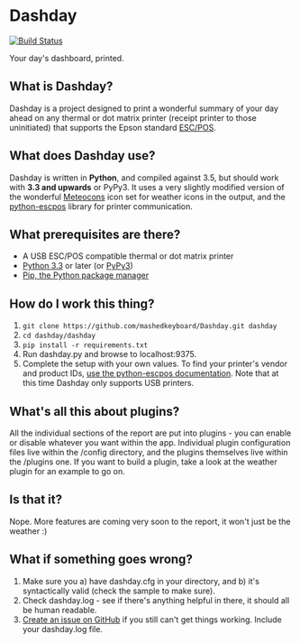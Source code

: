 # Dashday
[![Build Status](https://travis-ci.org/mashedkeyboard/Dashday.svg?branch=master)](https://travis-ci.org/mashedkeyboard/Dashday)

Your day's dashboard, printed.

## What is Dashday?
Dashday is a project designed to print a wonderful summary of your day ahead on any thermal or dot matrix printer (receipt printer to those uninitiated) that supports the Epson standard [ESC/POS](https://reference.epson-biz.com/modules/ref_escpos/index.php?content_id=2).

## What does Dashday use?
Dashday is written in **Python**, and compiled against 3.5, but should work with **3.3 and upwards** or PyPy3. It uses a very slightly modified version of the wonderful [Meteocons](http://www.alessioatzeni.com/meteocons/) icon set for weather icons in the output, and the [python-escpos](https://github.com/python-escpos/python-escpos) library for printer communication.

## What prerequisites are there?
* A USB ESC/POS compatible thermal or dot matrix printer
* [Python 3.3](https://www.python.org/downloads/) or later (or [PyPy3](http://pypy.org/))
* [Pip, the Python package manager](https://pip.pypa.io/en/stable/installing/)

## How do I work this thing?
1. `git clone https://github.com/mashedkeyboard/Dashday.git dashday`
2. `cd dashday/dashday`
3. `pip install -r requirements.txt`
4. Run dashday.py and browse to localhost:9375.
5. Complete the setup with your own values. To find your printer's vendor and product IDs, [use the python-escpos documentation](https://python-escpos.readthedocs.io/en/latest/user/usage.html#usb-printer). Note that at this time Dashday only supports USB printers.

## What's all this about plugins?
All the individual sections of the report are put into plugins - you can enable or disable whatever you want within the app. Individual plugin configuration files live within the /config directory, and the plugins themselves live within the /plugins one. If you want to build a plugin, take a look at the weather plugin for an example to go on.

## Is that it?
Nope. More features are coming very soon to the report, it won't just be the weather :)

## What if something goes wrong?
1. Make sure you a) have dashday.cfg in your directory, and b) it's syntactically valid (check the sample to make sure).
2. Check dashday.log - see if there's anything helpful in there, it should all be human readable.
3. [Create an issue on GitHub](https://github.com/mashedkeyboard/Dashday/issues) if you still can't get things working. Include your dashday.log file.
